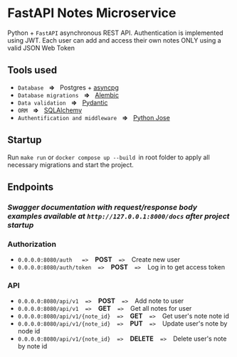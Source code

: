 # FastAPI Notes Microservice
Python + `FastAPI` asynchronous REST API. Authentication is implemented using JWT. Each user can add and access their own notes ONLY using a valid JSON Web Token

## Tools used


- `Database` &nbsp; **=>**  &nbsp;  Postgres + [asyncpg](https://github.com/MagicStack/asyncpg)
- `Database migrations` &nbsp; **=>**  &nbsp; [Alembic](https://github.com/sqlalchemy/alembic)
- `Data validation` &nbsp; **=>**  &nbsp;  [Pydantic](https://github.com/pydantic/pydantic)
- `ORM` &nbsp; **=>**  &nbsp; [SQLAlchemy](https://github.com/sqlalchemy/sqlalchemy)
- `Authentification and middleware` &nbsp; **=>**  &nbsp;  [Python Jose](https://github.com/mpdavis/python-jose)

## Startup

Run `make run` or `docker compose up --build `in root folder to apply all necessary migrations and start the project.

## Endpoints

### *Swagger documentation with request/response body examples available at `http://127.0.0.1:8000/docs` after project startup*
### Authorization
- ```0.0.0.0:8080/auth ``` &ensp; `=>`  &ensp; **POST** &ensp;  `=>` &ensp; Create new user
- ```0.0.0.0:8080/auth/token``` &ensp; `=>`  &ensp; **POST** &ensp;  `=>` &ensp; Log in to get access token

### API
- ```0.0.0.0:8080/api/v1``` &ensp; `=>`  &ensp; **POST** &ensp;  `=>` &ensp; Add note to user
- ```0.0.0.0:8080/api/v1``` &ensp; `=>`  &ensp; **GET** &ensp;  `=>` &ensp; Get all notes for user
- ```0.0.0.0:8080/api/v1/{note_id}``` &ensp; `=>`  &ensp; **GET** &ensp;  `=>` &ensp; Get user's note note id
- ```0.0.0.0:8080/api/v1/{note_id}``` &ensp; `=>`  &ensp; **PUT** &ensp;  `=>` &ensp; Update user's note by node id
- ```0.0.0.0:8080/api/v1/{note_id}``` &ensp; `=>`  &ensp; **DELETE** &ensp;  `=>` &ensp; Delete user's note by note id
